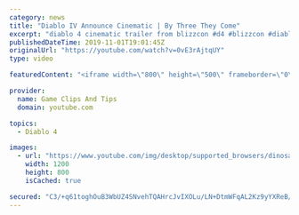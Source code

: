 ```yaml
---
category: news
title: "Diablo IV Announce Cinematic | By Three They Come"
excerpt: "diablo 4 cinematic trailer from blizzcon #d4 #blizzcon #diablo."
publishedDateTime: 2019-11-01T19:01:45Z
originalUrl: "https://youtube.com/watch?v=0vE3rAjtqUY"
type: video

featuredContent: "<iframe width=\"800\" height=\"500\" frameborder=\"0\" src=\"https://www.youtube.com/embed/0vE3rAjtqUY\" allow=\"accelerometer; autoplay; encrypted-media; gyroscope; picture-in-picture\" allowfullscreen></iframe>"

provider:
  name: Game Clips And Tips
  domain: youtube.com

topics:
  - Diablo 4

images:
  - url: "https://www.youtube.com/img/desktop/supported_browsers/dinosaur.png"
    width: 1200
    height: 800
    isCached: true

secured: "C3/+q61toghOuB3WbUZ4SNvehTQAHrcJvIXOLu/LN+DtmWFqAL2Kz9yYXReB/Dh805onlzrkY8iqz9BKLUrXAv3mC2+Fsq2NMFPA2xgpcuKKTcEUlgccN4NzsrX5CqCxOaA+HU3mYWPmODOcUxHCQidTA52W2kzIVKOO4xrgHwZEpEoe7b9JHYxu0T4JF4ByyiJBMUCvIfeRA12IDk+HR6ZMTbQ2cG5bDGo0ZSQN3Z62wHXDfSluj9/0aYYfKdRrjyc7KZWHWBIr3U5dk+C+6EdFGtr53AGo0H5ikOWA+H/8bWgM+bDuWSWOlOO1TlZcJMlMQcQhY1GCJm5X12HBLST73DaE8ACL7C4vCDUFUEk8CwQ0/9uxyW8WPZCQPj9zTk/ks9mcZrLCZ7ZlQhJ3iw==;Zhv3IxeYoN2zbPrEqk5lUA=="
---
```


